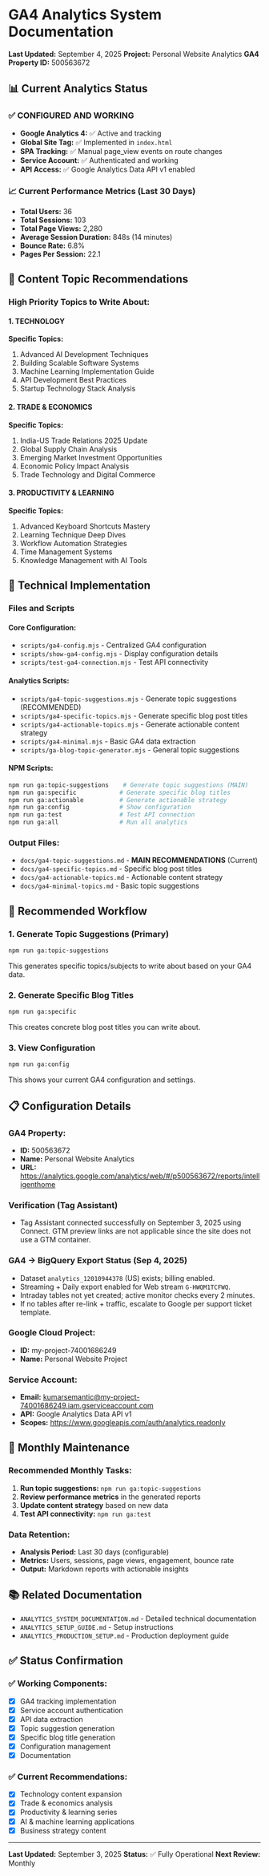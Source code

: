 # GA4 Analytics System Documentation

**Last Updated:** September 4, 2025
**Project:** Personal Website Analytics
**GA4 Property ID:** 500563672

## 📊 Current Analytics Status

### ✅ **CONFIGURED AND WORKING**
- **Google Analytics 4:** ✅ Active and tracking
- **Global Site Tag:** ✅ Implemented in `index.html`
- **SPA Tracking:** ✅ Manual page_view events on route changes
- **Service Account:** ✅ Authenticated and working
- **API Access:** ✅ Google Analytics Data API v1 enabled

### 📈 **Current Performance Metrics (Last 30 Days)**
- **Total Users:** 36
- **Total Sessions:** 103
- **Total Page Views:** 2,280
- **Average Session Duration:** 848s (14 minutes)
- **Bounce Rate:** 6.8%
- **Pages Per Session:** 22.1

## 🎯 **Content Topic Recommendations**

### **High Priority Topics to Write About:**

#### **1. TECHNOLOGY** 
**Specific Topics:**
1. Advanced AI Development Techniques
2. Building Scalable Software Systems
3. Machine Learning Implementation Guide
4. API Development Best Practices
5. Startup Technology Stack Analysis

#### **2. TRADE & ECONOMICS**
**Specific Topics:**
1. India-US Trade Relations 2025 Update
2. Global Supply Chain Analysis
3. Emerging Market Investment Opportunities
4. Economic Policy Impact Analysis
5. Trade Technology and Digital Commerce

#### **3. PRODUCTIVITY & LEARNING**
**Specific Topics:**
1. Advanced Keyboard Shortcuts Mastery
2. Learning Technique Deep Dives
3. Workflow Automation Strategies
4. Time Management Systems
5. Knowledge Management with AI Tools

## 🔧 **Technical Implementation**

### **Files and Scripts**

#### **Core Configuration:**
- `scripts/ga4-config.mjs` - Centralized GA4 configuration
- `scripts/show-ga4-config.mjs` - Display configuration details
- `scripts/test-ga4-connection.mjs` - Test API connectivity

#### **Analytics Scripts:**
- `scripts/ga4-topic-suggestions.mjs` - Generate topic suggestions (RECOMMENDED)
- `scripts/ga4-specific-topics.mjs` - Generate specific blog post titles
- `scripts/ga4-actionable-topics.mjs` - Generate actionable content strategy
- `scripts/ga4-minimal.mjs` - Basic GA4 data extraction
- `scripts/ga-blog-topic-generator.mjs` - General topic suggestions

#### **NPM Scripts:**
```bash
npm run ga:topic-suggestions    # Generate topic suggestions (MAIN)
npm run ga:specific            # Generate specific blog titles
npm run ga:actionable          # Generate actionable strategy
npm run ga:config              # Show configuration
npm run ga:test                # Test API connection
npm run ga:all                 # Run all analytics
```

### **Output Files:**
- `docs/ga4-topic-suggestions.md` - **MAIN RECOMMENDATIONS** (Current)
- `docs/ga4-specific-topics.md` - Specific blog post titles
- `docs/ga4-actionable-topics.md` - Actionable content strategy
- `docs/ga4-minimal-topics.md` - Basic topic suggestions

## 🚀 **Recommended Workflow**

### **1. Generate Topic Suggestions (Primary)**
```bash
npm run ga:topic-suggestions
```
This generates specific topics/subjects to write about based on your GA4 data.

### **2. Generate Specific Blog Titles**
```bash
npm run ga:specific
```
This creates concrete blog post titles you can write about.

### **3. View Configuration**
```bash
npm run ga:config
```
This shows your current GA4 configuration and settings.

## 📋 **Configuration Details**

### **GA4 Property:**
- **ID:** 500563672
- **Name:** Personal Website Analytics
- **URL:** https://analytics.google.com/analytics/web/#/p500563672/reports/intelligenthome

### Verification (Tag Assistant)
- Tag Assistant connected successfully on September 3, 2025 using Connect. GTM preview links are not applicable since the site does not use a GTM container.

### GA4 → BigQuery Export Status (Sep 4, 2025)
- Dataset `analytics_12010944378` (US) exists; billing enabled.  
- Streaming + Daily export enabled for Web stream `G-HWQM1TCFWQ`.  
- Intraday tables not yet created; active monitor checks every 2 minutes.  
- If no tables after re-link + traffic, escalate to Google per support ticket template.

### **Google Cloud Project:**
- **ID:** my-project-74001686249
- **Name:** Personal Website Project

### **Service Account:**
- **Email:** kumarsemantic@my-project-74001686249.iam.gserviceaccount.com
- **API:** Google Analytics Data API v1
- **Scopes:** https://www.googleapis.com/auth/analytics.readonly

## 🔄 **Monthly Maintenance**

### **Recommended Monthly Tasks:**
1. **Run topic suggestions:** `npm run ga:topic-suggestions`
2. **Review performance metrics** in the generated reports
3. **Update content strategy** based on new data
4. **Test API connectivity:** `npm run ga:test`

### **Data Retention:**
- **Analysis Period:** Last 30 days (configurable)
- **Metrics:** Users, sessions, page views, engagement, bounce rate
- **Output:** Markdown reports with actionable insights

## 📚 **Related Documentation**

- `ANALYTICS_SYSTEM_DOCUMENTATION.md` - Detailed technical documentation
- `ANALYTICS_SETUP_GUIDE.md` - Setup instructions
- `ANALYTICS_PRODUCTION_SETUP.md` - Production deployment guide

## ✅ **Status Confirmation**

### **✅ Working Components:**
- [x] GA4 tracking implementation
- [x] Service account authentication
- [x] API data extraction
- [x] Topic suggestion generation
- [x] Specific blog title generation
- [x] Configuration management
- [x] Documentation

### **✅ Current Recommendations:**
- [x] Technology content expansion
- [x] Trade & economics analysis
- [x] Productivity & learning series
- [x] AI & machine learning applications
- [x] Business strategy content

---

**Last Updated:** September 3, 2025
**Status:** ✅ Fully Operational
**Next Review:** Monthly
